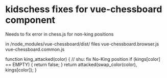 # kidschess fixes for vue-chessboard component

Needs to fix error in chess.js for non-king positions

 in /node_modules/vue-chessboard/dist/
 files 
 vue-chessboard.browser.js
 vue-chessboard.common.js
 
  function king_attacked(color) {
    // shu: fix No-King position
    if (kings[color] == EMPTY) {
      return false;
    }
    return attacked(swap_color(color), kings[color]);
  } 
  
